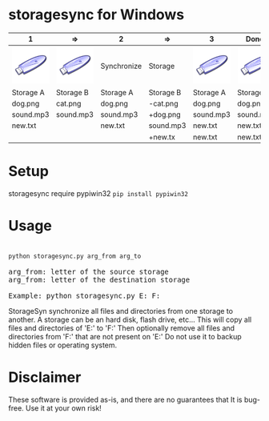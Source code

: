 # storagesync for Windows





|1          |=>         |2          |=>         |3          |Done!      |
|-----------|-----------|-----------|-----------|-----------|-----------|
|![flash](https://github.com/SPILAB/storagesync/blob/master/Nuvola_devices_usbpendrive_unmount.png)|![flash](https://github.com/SPILAB/storagesync/blob/master/Nuvola_devices_usbpendrive_unmount.png)|Synchronize|Storage|![flash](https://github.com/SPILAB/storagesync/blob/master/Nuvola_devices_usbpendrive_unmount.png)|![flash](https://github.com/SPILAB/storagesync/blob/master/Nuvola_devices_usbpendrive_unmount.png)|
|Storage A  |Storage B  |Storage A  |Storage B  |Storage A  |Storage B  |
| dog.png   |cat.png    | dog.png   |  -cat.png |dog.png    |dog.png    |
| sound.mp3 |sound.mp3  | sound.mp3 |  +dog.png |sound.mp3  |sound.mp3  |
| new.txt   |           | new.txt   |  sound.mp3|new.txt    |new.txt    |
|           |           |           |   +new.tx |new.txt    |new.txt    |

# Setup
storagesync require pypiwin32
<code>pip install pypiwin32</code>

# Usage
<pre><code>
python storagesync.py arg_from arg_to
</code>
arg_from: letter of the source storage
arg_from: letter of the destination storage

Example: python storagesync.py E: F:
</pre>
StorageSyn synchronize all files and directories from one storage to another. A storage can be an hard disk, flash drive, etc...
This will copy all files and directories of 'E:' to 'F:'
Then optionally remove all files and directories from 'F:' that are not present on 'E:'
Do not use it to backup hidden files or operating system.

# Disclaimer

These software is provided as-is, and there are no guarantees that It is bug-free.
Use it at your own risk!
